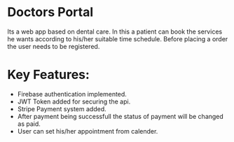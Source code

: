 # Doctors Portal

Its a web app based on dental care. In this a patient can book the services he wants according to his/her suitable time schedule. Before placing a order the user needs to be registered. 
# Key Features:

- Firebase authentication implemented.
- JWT Token added for securing the api.
- Stripe Payment system added.
- After payment being successfull the status of payment will be changed as paid.
- User can set his/her appointment from calender. 
